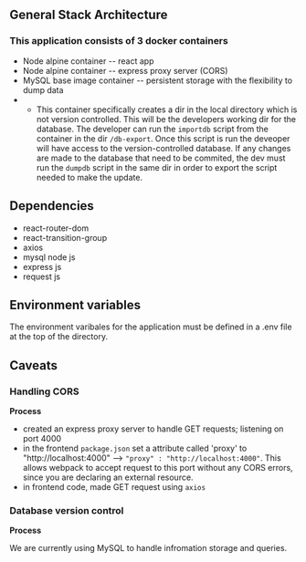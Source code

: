 ## General Stack Architecture

### This application consists of 3 docker containers
- Node alpine container -- react app
- Node alpine container -- express proxy server (CORS)
- MySQL base image container -- persistent storage with the flexibility to dump data
- - This container specifically creates a dir in the local directory which is not version controlled. This will be the developers working dir for the database. The developer can run the `importdb` script from the container in the dir `/db-export`. Once this script is run the deveoper will have access to the version-controlled database. If any changes are made to the database that need to be commited, the dev must run the `dumpdb` script in the same dir in order to export the script needed to make the update. 


## Dependencies

- react-router-dom
- react-transition-group
- axios 
- mysql node js
- express js
- request js

## Environment variables
The environment varibales for the application must be defined in a .env file at the top of the directory. 

## Caveats

### Handling CORS

**Process**
- created an express proxy server to handle GET requests; listening on port 4000
- in the frontend `package.json` set a attribute called 'proxy' to "http://localhost:4000" --> `"proxy" : "http://localhost:4000"`. This allows webpack to accept request to this port without any CORS errors, since you are declaring an external resource.
- in frontend code, made GET request using `axios`


### Database version control

**Process**

We are currently using MySQL to handle infromation storage and queries. 